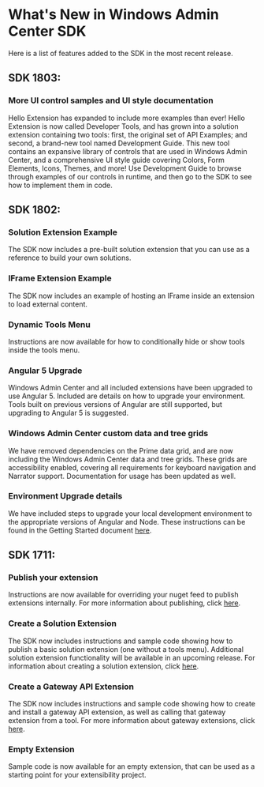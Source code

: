 # What's New in Windows Admin Center SDK 
Here is a list of features added to the SDK in the most recent release.

## SDK 1803:

### More UI control samples and UI style documentation
Hello Extension has expanded to include more examples than ever!  Hello Extension is now called Developer Tools, and has grown into a solution extension containing two tools: first, the original set of API Examples; and second, a brand-new tool named Development Guide. This new tool contains an expansive library of controls that are used in Windows Admin Center, and a comprehensive UI style guide covering Colors, Form Elements, Icons, Themes, and more!  Use Development Guide to browse through examples of our controls in runtime, and then go to the SDK to see how to implement them in code.

## SDK 1802:

### Solution Extension Example
The SDK now includes a pre-built solution extension that you can use as a reference to build your own solutions.

### IFrame Extension Example
The SDK now includes an example of hosting an IFrame inside an extension to load external content.

### Dynamic Tools Menu
Instructions are now available for how to conditionally hide or show tools inside the tools menu.

### Angular 5 Upgrade
Windows Admin Center and all included extensions have been upgraded to use Angular 5.  Included are details on how to upgrade your environment.  Tools built on previous versions of Angular are still supported, but upgrading to Angular 5 is suggested.

### Windows Admin Center custom data and tree grids
We have removed dependencies on the Prime data grid, and are now including the Windows Admin Center data and tree grids.  These grids are accessibility enabled, covering all requirements for keyboard navigation and Narrator support.  Documentation for usage has been updated as well.


### Environment Upgrade details
We have included steps to upgrade your local development environment to the appropriate versions of Angular and Node.  These instructions can be found in the Getting Started document [here](getting-started.md).

## SDK 1711:

### Publish your extension
Instructions are now available for overriding your nuget feed to publish extensions internally.  For more information about publishing, click [here](publish-your-extension.md).

### Create a Solution Extension
The SDK now includes instructions and sample code showing how to publish a basic solution extension (one without a tools menu).  Additional solution extension functionality will be available in an upcoming release.  For information about creating a solution extension, click [here](solution-extension.md).

### Create a Gateway API Extension
The SDK now includes instructions and sample code showing how to create and install a gateway API extension, as well as calling that gateway extension from a tool.  For more information about gateway extensions, click [here](gateway-extensions.md).

###  Empty Extension
Sample code is now available for an empty extension, that can be used as a starting point for your extensibility project.
